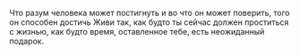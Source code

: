 Что разум человека может постигнуть и во что он может поверить, того он способен достичь
Живи так, как будто ты сейчас должен проститься с жизнью, как будто время, оставленное тебе, есть неожиданный подарок.
